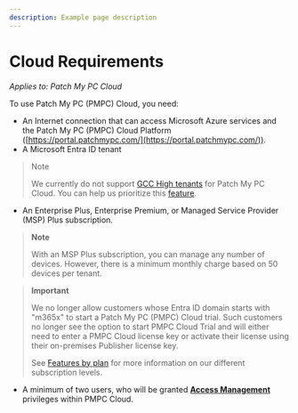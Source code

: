 ```yaml
---
description: Example page description
---
```


# Cloud Requirements

_Applies to: Patch My PC Cloud_

To use Patch My PC (PMPC) Cloud, you need:

* An Internet connection that can access Microsoft Azure services and the Patch My PC (PMPC) Cloud Platform ([https://portal.patchmypc.com/](https://portal.patchmypc.com/)).
* A Microsoft Entra ID tenant

<blockquote class="wp-block-quote">
<p>Note</p>
<p>We currently do not support <a href="https://learn.microsoft.com/en-us/office365/servicedescriptions/office-365-platform-service-description/office-365-us-government/gcc">GCC High tenants</a> for Patch My PC Cloud. You can help us prioritize this <a href="https://ideas.patchmypc.com/ideas/PATCHMYPC-I-4260">feature</a>.&#x20;</p>
</blockquote>

* An Enterprise Plus, Enterprise Premium, or Managed Service Provider (MSP) Plus subscription.

<blockquote class="wp-block-quote">
<p><strong>Note</strong></p>
<p>With an MSP Plus subscription, you can manage any number of devices. However, there is a minimum monthly charge based on 50 devices per tenant.</p>
</blockquote>

<blockquote class="wp-block-quote">
<p><strong>Important</strong></p>
<p>We no longer allow customers whose Entra ID domain starts with "m365x" to start a Patch My PC (PMPC) Cloud trial. Such customers no longer see the option to start PMPC Cloud Trial and will either need to enter a PMPC Cloud license key or activate their license using their on-premises Publisher license key.</p>
<p>See <a href="https://patchmypc.com/request-quote#feature-comparison">Features by plan</a> for more information on our different subscription levels.&#x20;</p>
</blockquote>

* A minimum of two users, who will be granted [<strong>Access Management</strong>](https://docs.patchmypc.com/patch-my-pc-cloud/administration/managing-users/modify-a-user#managing-access-management-privileges-for-a-user) privileges within PMPC Cloud.